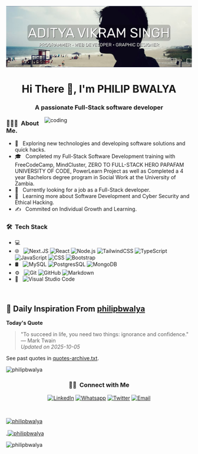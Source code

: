 <img src="https://raw.githubusercontent.com/AVS1508/AVS1508/master/assets/Aditya%20Vikram%20Singh%20Banner.png">

<h1 align="center">Hi There 👋, I'm PHILIP BWALYA</h1>
<h3 align="center">A passionate Full-Stack software developer</h3>
<img align='right' alt='coding' width='400' src='https://cdn.dribble.com/users/1162077/screenshots/3848914/programmer.gif'>

<h3> 👨🏻‍💻 &nbsp;About Me. </h3>

- 🤔 &nbsp; Exploring new technologies and developing software solutions and quick hacks.
- 🎓 &nbsp; Completed my Full-Stack Software Development training with FreeCodeCamp, MindCluster, ZERO TO FULL-STACK HERO PAPAFAM UNIVERSITY OF CODE, PowerLearn Project as well as Completed a 4 year Bachelors degree program in Social Work at the University of Zambia.
- 💼 &nbsp; Currently looking for a job as a Full-Stack developer.
- 🌱 &nbsp; Learning more about Software Development and Cyber Security and Ethical Hacking.
- ✍️ &nbsp; Commited on Individual Growth and Learning.

<h3> 🛠 &nbsp;Tech Stack</h3>

- 💻 &nbsp;
- 🌐 &nbsp;
  ![Next.JS](https://img.shields.io/badge/-Next.js-333333?style=flat&logo=Next.js)
  ![React](https://img.shields.io/badge/-React-333333?style=flat&logo=react)
  ![Node.js](https://img.shields.io/badge/-Node.js-333333?style=flat&logo=node.js)
  ![TailwindCSS](https://img.shields.io/badge/-Tailwind-333333?style=flat&logo=Tailwindcss)
  ![TypeScript](https://img.shields.io/badge/-TypeScript-333333?style=flat&logo=Typescript)
  ![JavaScript](https://img.shields.io/badge/-JavaScript-333333?style=flat&logo=javascript)
  ![CSS](https://img.shields.io/badge/-CSS-333333?style=flat&logo=CSS&logoColor=1572B6)
  ![Bootstrap](https://img.shields.io/badge/-Bootstrap-333333?style=flat&logo=bootstrap&logoColor=563D7C)
- 🛢 &nbsp;
  ![MySQL](https://img.shields.io/badge/-MySQL-333333?style=flat&logo=mysql)
  ![PostgresSQL](https://img.shields.io/badge/-PostgreSQL-333333?style=flat&logo=PostgreSQL)
  ![MongoDB](https://img.shields.io/badge/-MongoDB-333333?style=flat&logo=mongodb)
- ⚙️ &nbsp;
  ![Git](https://img.shields.io/badge/-Git-333333?style=flat&logo=git)
  ![GitHub](https://img.shields.io/badge/-GitHub-333333?style=flat&logo=github)
  ![Markdown](https://img.shields.io/badge/-Markdown-333333?style=flat&logo=markdown)
- 🔧 &nbsp;
  ![Visual Studio Code](https://img.shields.io/badge/-Visual%20Studio%20Code-333333?style=flat&logo=visual-studio-code&logoColor=007ACC)

<br/>

## 🌟 Daily Inspiration From [philipbwalya](https://github.com/philipbwalya)

<!-- QUOTE-START -->
**Today's Quote**  
> "To succeed in life, you need two things: ignorance and confidence." — Mark Twain  
*Updated on 2025-10-05*

See past quotes in [quotes-archive.txt](quotes-archive.txt).
<!-- QUOTE-END -->

<p align="left"> <img src="https://komarev.com/ghpvc/?username=philipbwalya&label=Profile%20views&color=0e75b6&style=flat" alt="philipbwalya" /> </p>

<h3 align='center'> 🤝🏻 &nbsp;Connect with Me </h3>

<p align="center">
<a href="https://www.linkedin.com/in/philipbwalya00"><img alt="LinkedIn" src="https://img.shields.io/badge/LinkedIn-philipbwalya00-blue?style=flat-square&logo=linkedin"></a>
<a href="https://github.com/philipbwaly)"><img alt="Whatsapp" src="https://img.shields.io/badge/Whatsapp-+260962689966-blue?style=flat-square&logo=WhatsApp"></a>
<a href="https://www.x.com/philipbwalya00"><img alt="Twitter" src="https://img.shields.io/badge/Twitter-philip (e/acc)-blue?style=flat-square&logo=x"></a>
<a href="philipbwalya2000@gmail.com"><img alt="Email" src="https://img.shields.io/badge/Email-philipbwalya2000@gmail.com-blue?style=flat-square&logo=gmail"></a>
</p>

<BR/>

<a href="https://github.com/philipbwalya">
<p><img align="center" src="https://github-readme-streak-stats.herokuapp.com/?user=philipbwalya&" alt="philipbwalya" /></p>

<p>&nbsp;<img align="center" src="https://github-readme-stats.vercel.app/api?username=philipbwalya&show_icons=true&locale=en" alt="philipbwalya" /></p>

<p><img align="left" src="https://github-readme-stats.vercel.app/api/top-langs?username=philipbwalya&show_icons=true&locale=en&layout=compact" alt="philipbwalya" /></p>
<a/>
